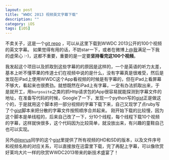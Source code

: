 ```yaml
---
layout: post
title: "WWDC 2013 视频英文字幕下载"
description: ""
category: iOS
tags: [iOS]
---
```



不卖关子，这是一个[git repo](https://github.com/qiaoxueshi/WWDC_2013_Video_Subtitle) ，可以从这里下载到WWDC 2013公开的100个视频的英文字幕。
如果觉得有用的话，不妨star一下，或者在微博上[@我](http://weibo.com/2js3)满足一下我的虚荣心 :-)，这都不重要，重要的是一定要**坚持看完这100个视频**。

我发起这个项目以及抓取到这些字幕的的原因是这样的，一个是英语的听力太差，基本上听不懂苹果的传道士们在视频中说的是什么，没有字幕真是很难受，然后是发现在iPad上使用WWDC这个App看视频的时候是有字幕的，但在iPad上看屏幕不够大，看起来也很费劲。就想既然在iPad上有字幕，一定有办法抓取出来，于是就开工，用`burpsuite`之类的抓Http请求包的App很容易就能探测到字幕文件的地址，在准备写代码的时候，Google了一下，发现一个python写的[gist](https://gist.github.com/nriley/5874460)正是做这个的，于是就用这个脚本把一部分视频的字幕下载下来，自己又现学了点ruby写了个[gist](https://gist.github.com/qiaoxueshi/5992949)脚本来把分散的字幕文件按照顺序合并起来。 刚开始下载的比较慢，因为这个脚本是单线程的，后来自己改了一下，分10个线程，每个线程下载10个视频的字幕，这样就快很多，这个代码因为比较简单，就没放出来，有兴趣的童鞋自己也可以实现。

另外[@lexrus](https://gist.github.com/lexrus)同学的这个[gist](https://gist.github.com/lexrus/5792296)里提供了所有视频的HD和SD的版本，以及文件序号和视频名称的对应关系，可以直接放在迅雷里下载，完了再配上字幕，可以像欣赏好莱坞大片一样的欣赏WWDC2013带来的新技术盛宴了！


 
  
   
   
   





